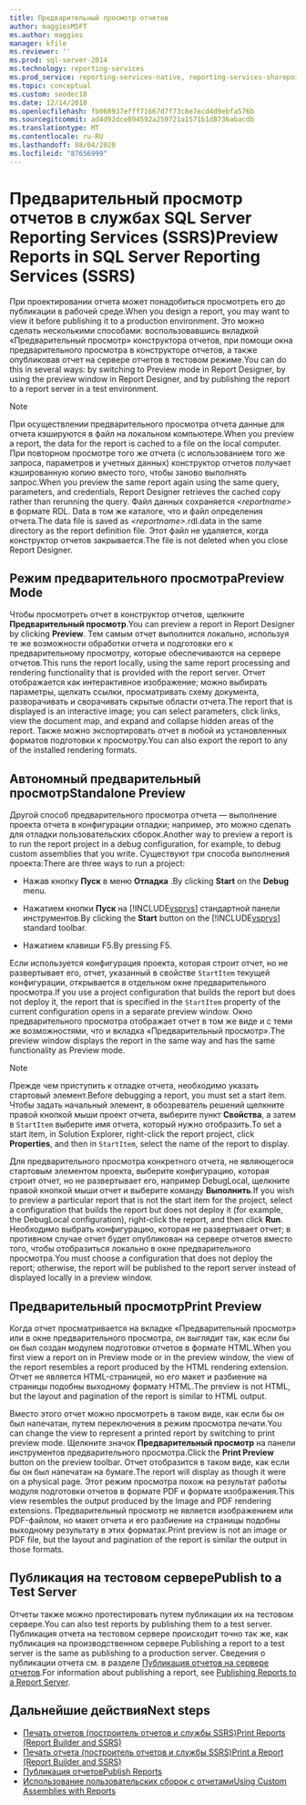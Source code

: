 ```yaml
---
title: Предварительный просмотр отчетов
author: maggiesMSFT
ms.author: maggies
manager: kfile
ms.reviewer: ''
ms.prod: sql-server-2014
ms.technology: reporting-services
ms.prod_service: reporting-services-native, reporting-services-sharepoint
ms.topic: conceptual
ms.custom: seodec18
ms.date: 12/14/2018
ms.openlocfilehash: fb068937efff71667d7f73c8e7ecd4d9ebfa576b
ms.sourcegitcommit: ad4d92dce894592a259721a1571b1d8736abacdb
ms.translationtype: MT
ms.contentlocale: ru-RU
ms.lasthandoff: 08/04/2020
ms.locfileid: "87656999"
---
```

# <a name="preview-reports-in-sql-server-reporting-services-ssrs"></a><span data-ttu-id="9e184-102">Предварительный просмотр отчетов в службах SQL Server Reporting Services (SSRS)</span><span class="sxs-lookup"><span data-stu-id="9e184-102">Preview Reports in SQL Server Reporting Services (SSRS)</span></span>

  <span data-ttu-id="9e184-103">При проектировании отчета может понадобиться просмотреть его до публикации в рабочей среде.</span><span class="sxs-lookup"><span data-stu-id="9e184-103">When you design a report, you may want to view it before publishing it to a production environment.</span></span> <span data-ttu-id="9e184-104">Это можно сделать несколькими способами: воспользовавшись вкладкой «Предварительный просмотр» конструктора отчетов, при помощи окна предварительного просмотра в конструкторе отчетов, а также опубликовав отчет на сервере отчетов в тестовом режиме.</span><span class="sxs-lookup"><span data-stu-id="9e184-104">You can do this in several ways: by switching to Preview mode in Report Designer, by using the preview window in Report Designer, and by publishing the report to a report server in a test environment.</span></span>  
  
> [!NOTE]  
> <span data-ttu-id="9e184-105">При осуществлении предварительного просмотра отчета данные для отчета кэшируются в файл на локальном компьютере.</span><span class="sxs-lookup"><span data-stu-id="9e184-105">When you preview a report, the data for the report is cached to a file on the local computer.</span></span> <span data-ttu-id="9e184-106">При повторном просмотре того же отчета (с использованием того же запроса, параметров и учетных данных) конструктор отчетов получает кэшированную копию вместо того, чтобы заново выполнять запрос.</span><span class="sxs-lookup"><span data-stu-id="9e184-106">When you preview the same report again using the same query, parameters, and credentials, Report Designer retrieves the cached copy rather than rerunning the query.</span></span> <span data-ttu-id="9e184-107">Файл данных сохраняется *\<reportname>* в формате RDL. Data в том же каталоге, что и файл определения отчета.</span><span class="sxs-lookup"><span data-stu-id="9e184-107">The data file is saved as *\<reportname>*.rdl.data in the same directory as the report definition file.</span></span> <span data-ttu-id="9e184-108">Этот файл не удаляется, когда конструктор отчетов закрывается.</span><span class="sxs-lookup"><span data-stu-id="9e184-108">The file is not deleted when you close Report Designer.</span></span>  
  
## <a name="preview-mode"></a><span data-ttu-id="9e184-109">Режим предварительного просмотра</span><span class="sxs-lookup"><span data-stu-id="9e184-109">Preview Mode</span></span>

 <span data-ttu-id="9e184-110">Чтобы просмотреть отчет в конструктор отчетов, щелкните **Предварительный просмотр**.</span><span class="sxs-lookup"><span data-stu-id="9e184-110">You can preview a report in Report Designer by clicking **Preview**.</span></span> <span data-ttu-id="9e184-111">Тем самым отчет выполнится локально, используя те же возможности обработки отчета и подготовки его к предварительному просмотру, которые обеспечиваются на сервере отчетов.</span><span class="sxs-lookup"><span data-stu-id="9e184-111">This runs the report locally, using the same report processing and rendering functionality that is provided with the report server.</span></span> <span data-ttu-id="9e184-112">Отчет отображается как интерактивное изображение; можно выбирать параметры, щелкать ссылки, просматривать схему документа, разворачивать и сворачивать скрытые области отчета.</span><span class="sxs-lookup"><span data-stu-id="9e184-112">The report that is displayed is an interactive image; you can select parameters, click links, view the document map, and expand and collapse hidden areas of the report.</span></span> <span data-ttu-id="9e184-113">Также можно экспортировать отчет в любой из установленных форматов подготовки к просмотру.</span><span class="sxs-lookup"><span data-stu-id="9e184-113">You can also export the report to any of the installed rendering formats.</span></span>  
  
## <a name="standalone-preview"></a><span data-ttu-id="9e184-114">Автономный предварительный просмотр</span><span class="sxs-lookup"><span data-stu-id="9e184-114">Standalone Preview</span></span>

 <span data-ttu-id="9e184-115">Другой способ предварительного просмотра отчета — выполнение проекта отчета в конфигурации отладки; например, это можно сделать для отладки пользовательских сборок.</span><span class="sxs-lookup"><span data-stu-id="9e184-115">Another way to preview a report is to run the report project in a debug configuration, for example, to debug custom assemblies that you write.</span></span> <span data-ttu-id="9e184-116">Существуют три способа выполнения проекта:</span><span class="sxs-lookup"><span data-stu-id="9e184-116">There are three ways to run a project:</span></span>  
  
- <span data-ttu-id="9e184-117">Нажав кнопку **Пуск** в меню **Отладка** .</span><span class="sxs-lookup"><span data-stu-id="9e184-117">By clicking **Start** on the **Debug** menu.</span></span>  
  
- <span data-ttu-id="9e184-118">Нажатием кнопки **Пуск** на [!INCLUDE[vsprvs](../../includes/vsprvs-md.md)] стандартной панели инструментов.</span><span class="sxs-lookup"><span data-stu-id="9e184-118">By clicking the **Start** button on the [!INCLUDE[vsprvs](../../includes/vsprvs-md.md)] standard toolbar.</span></span>  
  
- <span data-ttu-id="9e184-119">Нажатием клавиши F5.</span><span class="sxs-lookup"><span data-stu-id="9e184-119">By pressing F5.</span></span>  
  
 <span data-ttu-id="9e184-120">Если используется конфигурация проекта, которая строит отчет, но не развертывает его, отчет, указанный в свойстве `StartItem` текущей конфигурации, открывается в отдельном окне предварительного просмотра.</span><span class="sxs-lookup"><span data-stu-id="9e184-120">If you use a project configuration that builds the report but does not deploy it, the report that is specified in the `StartItem` property of the current configuration opens in a separate preview window.</span></span> <span data-ttu-id="9e184-121">Окно предварительного просмотра отображает отчет в том же виде и с теми же возможностями, что и вкладка «Предварительный просмотр».</span><span class="sxs-lookup"><span data-stu-id="9e184-121">The preview window displays the report in the same way and has the same functionality as Preview mode.</span></span>  
  
> [!NOTE]  
> <span data-ttu-id="9e184-122">Прежде чем приступить к отладке отчета, необходимо указать стартовый элемент.</span><span class="sxs-lookup"><span data-stu-id="9e184-122">Before debugging a report, you must set a start item.</span></span> <span data-ttu-id="9e184-123">Чтобы задать начальный элемент, в обозреватель решений щелкните правой кнопкой мыши проект отчета, выберите пункт **Свойства**, а затем в `StartItem` выберите имя отчета, который нужно отобразить.</span><span class="sxs-lookup"><span data-stu-id="9e184-123">To set a start item, in Solution Explorer, right-click the report project, click **Properties**, and then in `StartItem`, select the name of the report to display.</span></span>  
  
 <span data-ttu-id="9e184-124">Для предварительного просмотра конкретного отчета, не являющегося стартовым элементом проекта, выберите конфигурацию, которая строит отчет, но не развертывает его, например DebugLocal, щелкните правой кнопкой мыши отчет и выберите команду **Выполнить**.</span><span class="sxs-lookup"><span data-stu-id="9e184-124">If you wish to preview a particular report that is not the start item for the project, select a configuration that builds the report but does not deploy it (for example, the DebugLocal configuration), right-click the report, and then click **Run**.</span></span> <span data-ttu-id="9e184-125">Необходимо выбрать конфигурацию, которая не развертывает отчет; в противном случае отчет будет опубликован на сервере отчетов вместо того, чтобы отобразиться локально в окне предварительного просмотра.</span><span class="sxs-lookup"><span data-stu-id="9e184-125">You must choose a configuration that does not deploy the report; otherwise, the report will be published to the report server instead of displayed locally in a preview window.</span></span>  
  
## <a name="print-preview"></a><span data-ttu-id="9e184-126">Предварительный просмотр</span><span class="sxs-lookup"><span data-stu-id="9e184-126">Print Preview</span></span>

 <span data-ttu-id="9e184-127">Когда отчет просматривается на вкладке «Предварительный просмотр» или в окне предварительного просмотра, он выглядит так, как если бы он был создан модулем подготовки отчетов в формате HTML.</span><span class="sxs-lookup"><span data-stu-id="9e184-127">When you first view a report on in Preview mode or in the preview window, the view of the report resembles a report produced by the HTML rendering extension.</span></span> <span data-ttu-id="9e184-128">Отчет не является HTML-страницей, но его макет и разбиение на страницы подобны выходному формату HTML.</span><span class="sxs-lookup"><span data-stu-id="9e184-128">The preview is not HTML, but the layout and pagination of the report is similar to HTML output.</span></span>  
  
 <span data-ttu-id="9e184-129">Вместо этого отчет можно просмотреть в таком виде, как если бы он был напечатан, путем переключения в режим просмотра печати.</span><span class="sxs-lookup"><span data-stu-id="9e184-129">You can change the view to represent a printed report by switching to print preview mode.</span></span> <span data-ttu-id="9e184-130">Щелкните значок **Предварительный просмотр** на панели инструментов предварительного просмотра.</span><span class="sxs-lookup"><span data-stu-id="9e184-130">Click the **Print Preview** button on the preview toolbar.</span></span> <span data-ttu-id="9e184-131">Отчет отобразится в таком виде, как если бы он был напечатан на бумаге.</span><span class="sxs-lookup"><span data-stu-id="9e184-131">The report will display as though it were on a physical page.</span></span> <span data-ttu-id="9e184-132">Этот режим просмотра похож на результат работы модуля подготовки отчетов в формате PDF и формате изображения.</span><span class="sxs-lookup"><span data-stu-id="9e184-132">This view resembles the output produced by the Image and PDF rendering extensions.</span></span> <span data-ttu-id="9e184-133">Предварительный просмотр не является изображением или PDF-файлом, но макет отчета и его разбиение на страницы подобны выходному результату в этих форматах.</span><span class="sxs-lookup"><span data-stu-id="9e184-133">Print preview is not an image or PDF file, but the layout and pagination of the report is similar the output in those formats.</span></span>  
  
## <a name="publish-to-a-test-server"></a><span data-ttu-id="9e184-134">Публикация на тестовом сервере</span><span class="sxs-lookup"><span data-stu-id="9e184-134">Publish to a Test Server</span></span>

 <span data-ttu-id="9e184-135">Отчеты также можно протестировать путем публикации их на тестовом сервере.</span><span class="sxs-lookup"><span data-stu-id="9e184-135">You can also test reports by publishing them to a test server.</span></span> <span data-ttu-id="9e184-136">Публикация отчета на тестовом сервере происходит точно так же, как публикация на производственном сервере.</span><span class="sxs-lookup"><span data-stu-id="9e184-136">Publishing a report to a test server is the same as publishing to a production server.</span></span> <span data-ttu-id="9e184-137">Сведения о публикации отчета см. в разделе [Публикация отчетов на сервере отчетов](publishing-reports-to-a-report-server.md).</span><span class="sxs-lookup"><span data-stu-id="9e184-137">For information about publishing a report, see [Publishing Reports to a Report Server](publishing-reports-to-a-report-server.md).</span></span>  
  
## <a name="next-steps"></a><span data-ttu-id="9e184-138">Дальнейшие действия</span><span class="sxs-lookup"><span data-stu-id="9e184-138">Next steps</span></span>

 - [<span data-ttu-id="9e184-139">Печать отчетов (построитель отчетов и службы SSRS)</span><span class="sxs-lookup"><span data-stu-id="9e184-139">Print Reports &#40;Report Builder and SSRS&#41;</span></span>](../report-builder/print-reports-report-builder-and-ssrs.md)
 - [<span data-ttu-id="9e184-140">Печать отчета (построитель отчетов и службы SSRS)</span><span class="sxs-lookup"><span data-stu-id="9e184-140">Print a Report &#40;Report Builder and SSRS&#41;</span></span>](../report-builder/print-a-report-report-builder-and-ssrs.md)
 - [<span data-ttu-id="9e184-141">Публикация отчетов</span><span class="sxs-lookup"><span data-stu-id="9e184-141">Publish Reports</span></span>](../publish-reports.md)
 - [<span data-ttu-id="9e184-142">Использование пользовательских сборок с отчетами</span><span class="sxs-lookup"><span data-stu-id="9e184-142">Using Custom Assemblies with Reports</span></span>](../custom-assemblies/using-custom-assemblies-with-reports.md)